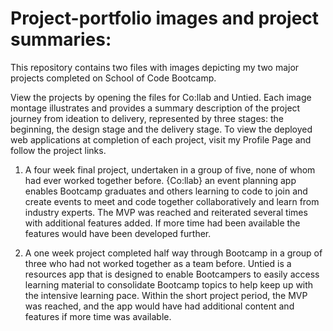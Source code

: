 # Project-portfolio images and project summaries:
This repository contains two files with images depicting my two major projects completed on School of Code Bootcamp. 

View the projects by opening the files for Co:llab and Untied. Each image montage illustrates and provides a summary description of the project journey from ideation to delivery, represented by three stages: the beginning, the design stage and the delivery stage. To view the deployed web applications at completion of each project, visit my Profile Page and follow the project links. 

1. A four week final project, undertaken in a group of five, none of whom had ever worked together before. {Co:llab} an event planning app enables Bootcamp graduates and others learning to code to join and create events to meet and code together collaboratively and learn from industry experts. The MVP was reached and reiterated several times with additional features added. If more time had been available the features would have been developed further. 

2. A one week project completed half way through Bootcamp in a group of three who had not worked together as a team before. Untied is a resources app that is designed to enable Bootcampers to easily access learning material to consolidate Bootcamp topics to help keep up with the intensive learning pace. Within the short project period, the MVP was reached, and the app would have had additional content and features if more time was available.

